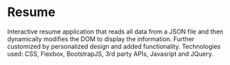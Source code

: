 # Resume

Interactive resume application that reads all data from a JSON file and then dynamically modifies the DOM to display the information. Further customized by personalized design and added functionality.
Technologies used: CSS, Flexbox, BootstrapJS, 3rd party APIs, Javasript and JQuery.
